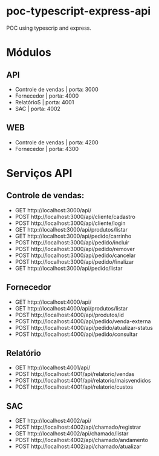 # poc-typescript-express-api
POC using typescrip and express.

# Módulos 

## API
* Controle de vendas    | porta: 3000
* Fornecedor            | porta: 4000
* RelatórioS            | porta: 4001
* SAC                   | porta: 4002
## WEB
* Controle de vendas    | porta: 4200
* Fornecedor            | porta: 4300

# Serviços API

## Controle de vendas:
* GET  http://localhost:3000/api/
* POST http://localhost:3000/api/cliente/cadastro
* POST http://localhost:3000/api/cliente/login
* GET  http://localhost:3000/api/produtos/listar
* GET  http://localhost:3000/api/pedido/carrinho
* POST http://localhost:3000/api/pedido/incluir
* POST http://localhost:3000/api/pedido/remover
* POST http://localhost:3000/api/pedido/cancelar
* POST http://localhost:3000/api/pedido/finalizar
* GET  http://localhost:3000/api/pedido/listar

## Fornecedor
* GET  http://localhost:4000/api/
* GET  http://localhost:4000/api/produtos/listar
* POST http://localhost:4000/api/produtos/id
* POST http://localhost:4000/api/pedido/venda-externa
* POST http://localhost:4000/api/pedido/atualizar-status
* POST http://localhost:4000/api/pedido/consultar

## Relatório
* GET  http://localhost:4001/api/
* POST http://localhost:4001/api/relatorio/vendas
* POST http://localhost:4001/api/relatorio/maisvendidos
* POST http://localhost:4001/api/relatorio/custos

## SAC
* GET  http://localhost:4002/api/
* POST http://localhost:4002/api/chamado/registrar
* GET  http://localhost:4002/api/chamado/listar
* POST http://localhost:4002/api/chamado/andamento
* POST http://localhost:4002/api/chamado/atualizar

